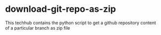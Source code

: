 # download-git-repo-as-zip
This techhub contains the python script to get a github repository content of a particular branch as zip file

